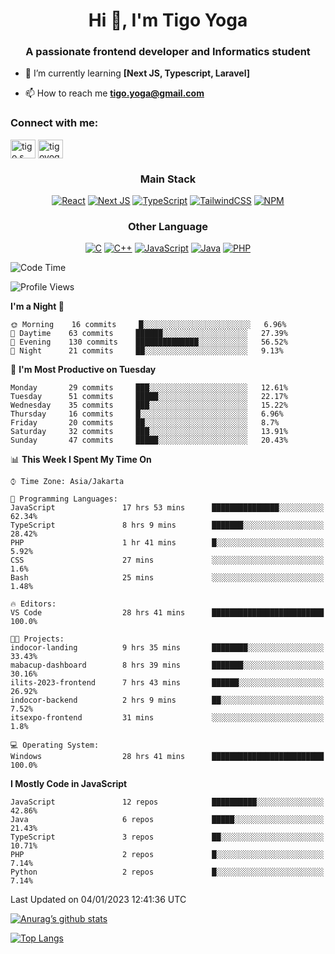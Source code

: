 
<h1 align="center">Hi 👋, I'm Tigo Yoga</h1>
<h3 align="center">A passionate frontend developer and Informatics student</h3>

- 🌱 I’m currently learning **[Next JS, Typescript, Laravel]**

- 📫 How to reach me **tigo.yoga@gmail.com**

<h3 align="left">Connect with me:</h3>
<p align="left">
<a href="https://linkedin.com/in/tigo s yoga" target="blank"><img align="center" src="https://raw.githubusercontent.com/rahuldkjain/github-profile-readme-generator/master/src/images/icons/Social/linked-in-alt.svg" alt="tigo s yoga" height="30" width="40" /></a>
<a href="https://instagram.com/tigoyoga" target="blank"><img align="center" src="https://raw.githubusercontent.com/rahuldkjain/github-profile-readme-generator/master/src/images/icons/Social/instagram.svg" alt="tigoyoga" height="30" width="40" /></a>
</p>



<h3 align="center">Main Stack</h3>
<div align="center">
  
  <a href="">![React](https://img.shields.io/badge/react-%2320232a.svg?style=for-the-badge&logo=react&logoColor=%2361DAFB)</a>
  <a href="">![Next JS](https://img.shields.io/badge/Next-black?style=for-the-badge&logo=next.js&logoColor=white)</a>
   <a href="">![TypeScript](https://img.shields.io/badge/typescript-%23007ACC.svg?style=for-the-badge&logo=typescript&logoColor=white)</a>
  <a href="">![TailwindCSS](https://img.shields.io/badge/tailwindcss-%2338B2AC.svg?style=for-the-badge&logo=tailwind-css&logoColor=white)</a>
  <a href="">![NPM](https://img.shields.io/badge/NPM-%23000000.svg?style=for-the-badge&logo=npm&logoColor=white)</a>
</div>
<h3 align="center">Other Language</h3>
<div align="center">
  
  <a href="">![C](https://img.shields.io/badge/c-%2300599C.svg?style=for-the-badge&logo=c&logoColor=white)</a>
  <a href="">![C++](https://img.shields.io/badge/c++-%2300599C.svg?style=for-the-badge&logo=c%2B%2B&logoColor=white)</a>
  <a href="">![JavaScript](https://img.shields.io/badge/javascript-%23323330.svg?style=for-the-badge&logo=javascript&logoColor=%23F7DF1E)</a>
  <a href="">![Java](https://img.shields.io/badge/java-%23ED8B00.svg?style=for-the-badge&logo=java&logoColor=white)</a>
  <a href="">![PHP](https://img.shields.io/badge/php-%23777BB4.svg?style=for-the-badge&logo=php&logoColor=white)</a>
</div>

<!--START_SECTION:waka-->
![Code Time](http://img.shields.io/badge/Code%20Time-122%20hrs%204%20mins-blue)

![Profile Views](http://img.shields.io/badge/Profile%20Views-1-blue)

**I'm a Night 🦉** 

```text
🌞 Morning    16 commits     █░░░░░░░░░░░░░░░░░░░░░░░░   6.96% 
🌆 Daytime    63 commits     ██████░░░░░░░░░░░░░░░░░░░   27.39% 
🌃 Evening    130 commits    ██████████████░░░░░░░░░░░   56.52% 
🌙 Night      21 commits     ██░░░░░░░░░░░░░░░░░░░░░░░   9.13%

```
📅 **I'm Most Productive on Tuesday** 

```text
Monday       29 commits     ███░░░░░░░░░░░░░░░░░░░░░░   12.61% 
Tuesday      51 commits     █████░░░░░░░░░░░░░░░░░░░░   22.17% 
Wednesday    35 commits     ███░░░░░░░░░░░░░░░░░░░░░░   15.22% 
Thursday     16 commits     █░░░░░░░░░░░░░░░░░░░░░░░░   6.96% 
Friday       20 commits     ██░░░░░░░░░░░░░░░░░░░░░░░   8.7% 
Saturday     32 commits     ███░░░░░░░░░░░░░░░░░░░░░░   13.91% 
Sunday       47 commits     █████░░░░░░░░░░░░░░░░░░░░   20.43%

```


📊 **This Week I Spent My Time On** 

```text
⌚︎ Time Zone: Asia/Jakarta

💬 Programming Languages: 
JavaScript               17 hrs 53 mins      ███████████████░░░░░░░░░░   62.34% 
TypeScript               8 hrs 9 mins        ███████░░░░░░░░░░░░░░░░░░   28.42% 
PHP                      1 hr 41 mins        █░░░░░░░░░░░░░░░░░░░░░░░░   5.92% 
CSS                      27 mins             ░░░░░░░░░░░░░░░░░░░░░░░░░   1.6% 
Bash                     25 mins             ░░░░░░░░░░░░░░░░░░░░░░░░░   1.48%

🔥 Editors: 
VS Code                  28 hrs 41 mins      █████████████████████████   100.0%

🐱‍💻 Projects: 
indocor-landing          9 hrs 35 mins       ████████░░░░░░░░░░░░░░░░░   33.43% 
mabacup-dashboard        8 hrs 39 mins       ███████░░░░░░░░░░░░░░░░░░   30.16% 
ilits-2023-frontend      7 hrs 43 mins       ██████░░░░░░░░░░░░░░░░░░░   26.92% 
indocor-backend          2 hrs 9 mins        ██░░░░░░░░░░░░░░░░░░░░░░░   7.52% 
itsexpo-frontend         31 mins             ░░░░░░░░░░░░░░░░░░░░░░░░░   1.8%

💻 Operating System: 
Windows                  28 hrs 41 mins      █████████████████████████   100.0%

```

**I Mostly Code in JavaScript** 

```text
JavaScript               12 repos            ██████████░░░░░░░░░░░░░░░   42.86% 
Java                     6 repos             █████░░░░░░░░░░░░░░░░░░░░   21.43% 
TypeScript               3 repos             ██░░░░░░░░░░░░░░░░░░░░░░░   10.71% 
PHP                      2 repos             █░░░░░░░░░░░░░░░░░░░░░░░░   7.14% 
Python                   2 repos             █░░░░░░░░░░░░░░░░░░░░░░░░   7.14%

```



 Last Updated on 04/01/2023 12:41:36 UTC
<!--END_SECTION:waka-->

[![Anurag’s github stats](https://github-readme-stats.vercel.app/api?username=tigoyoga)](https://github.com/tigoyoga)

[![Top Langs](https://github-readme-stats.vercel.app/api/top-langs/?username=tigoyoga&layout=compact)](https://github.com/tigoyoga)
